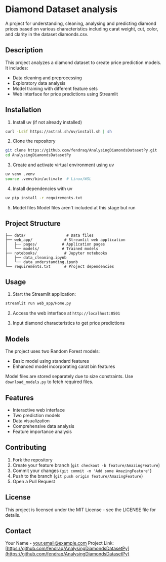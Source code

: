 # Diamond Dataset analysis

A project for understanding, cleaning, analysing and predicting diamond prices based on various characteristics including carat weight, cut, color, and clarity in the dataset diamonds.csv.

## Description

This project analyzes a diamond dataset to create price prediction models. It includes:
- Data cleaning and preprocessing
- Exploratory data analysis
- Model training with different feature sets
- Web interface for price predictions using Streamlit

## Installation

1. Install uv (if not already installed)
```bash
curl -LsSf https://astral.sh/uv/install.sh | sh
```

2. Clone the repository
```bash
git clone https://github.com/fendraq/AnalysingDiamondsDatasetPy.git
cd AnalysingDiamondsDatasetPy
```

3. Create and activate virtual environment using uv
```bash
uv venv .venv
source .venv/bin/activate  # Linux/WSL
```

4. Install dependencies with uv
```bash
uv pip install -r requirements.txt
```

5. Model files
Model files aren't included at this stage but run 

## Project Structure

```
├── data/                  # Data files
├── web_app/              # Streamlit web application
│   ├── pages/           # Application pages
│   └── models/          # Trained models
├── notebooks/            # Jupyter notebooks
│   ├── data_cleaning.ipynb
│   └── data_understanding.ipynb
└── requirements.txt      # Project dependencies
```

## Usage

1. Start the Streamlit application:
```bash
streamlit run web_app/Home.py
```

2. Access the web interface at `http://localhost:8501`

3. Input diamond characteristics to get price predictions

## Models

The project uses two Random Forest models:
- Basic model using standard features
- Enhanced model incorporating carat bin features

Model files are stored separately due to size constraints. Use `download_models.py` to fetch required files.

## Features

- Interactive web interface
- Two prediction models
- Data visualization
- Comprehensive data analysis
- Feature importance analysis

## Contributing

1. Fork the repository
2. Create your feature branch (`git checkout -b feature/AmazingFeature`)
3. Commit your changes (`git commit -m 'Add some AmazingFeature'`)
4. Push to the branch (`git push origin feature/AmazingFeature`)
5. Open a Pull Request

## License

This project is licensed under the MIT License - see the LICENSE file for details.

## Contact

Your Name - your.email@example.com
Project Link: [https://github.com/fendraq/AnalysingDiamondsDatasetPy](https://github.com/fendraq/AnalysingDiamondsDatasetPy)